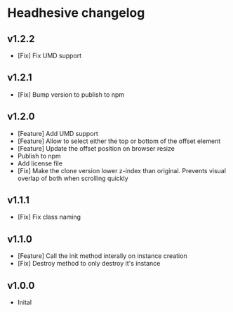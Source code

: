 # Headhesive changelog

## v1.2.2
- [Fix] Fix UMD support

## v1.2.1
- [Fix] Bump version to publish to npm

## v1.2.0
- [Feature] Add UMD support
- [Feature] Allow to select either the top or bottom of the offset element
- [Feature] Update the offset position on browser resize
- Publish to npm
- Add license file
- [Fix] Make the clone version lower z-index than original. Prevents visual overlap of both when scrolling quickly

## v1.1.1
- [Fix] Fix class naming

## v1.1.0
- [Feature] Call the init method interally on instance creation
- [Fix] Destroy method to only destroy it's instance

## v1.0.0
- Inital
